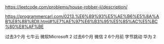 https://leetcode.com/problems/house-robber-ii/description/


https://programmercarl.com/0213.%E6%89%93%E5%AE%B6%E5%8A%AB%E8%88%8DII.html#%E7%AE%97%E6%B3%95%E5%85%AC%E5%BC%80%E8%AF%BE


过去3个月
七牛云
微软Microsoft
2
过去6个月
微信
2
6个月前
字节跳动
华为
2
